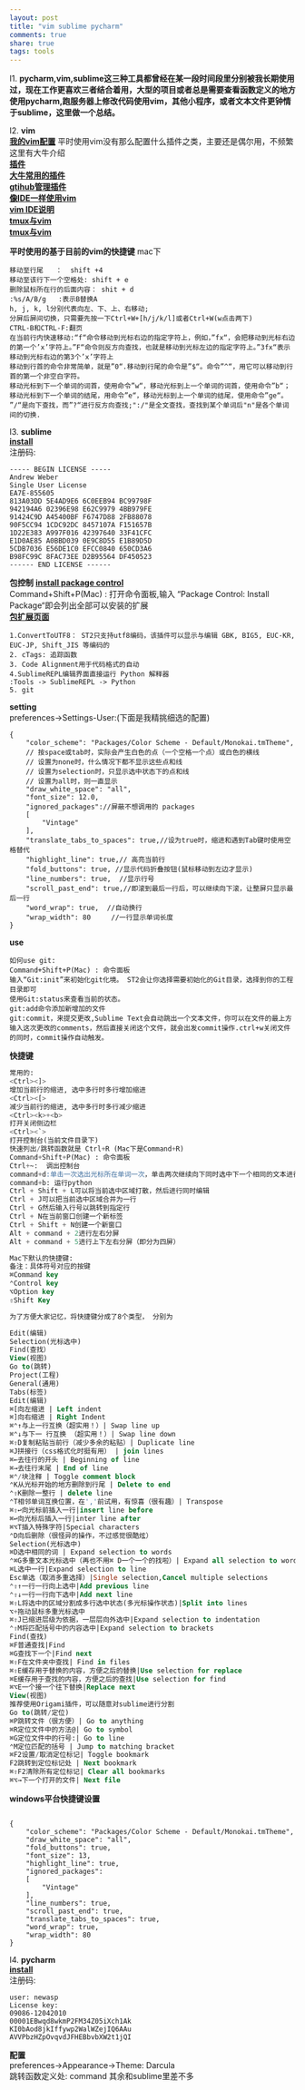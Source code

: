 ```yaml
---
layout: post
title: "vim sublime pycharm"
comments: true
share: true
tags: tools
---
```


I1. **pycharm,vim,sublime这三种工具都曾经在某一段时间段里分别被我长期使用过，现在工作更喜欢三者结合着用，大型的项目或者总是需要查看函数定义的地方使用pycharm,跑服务器上修改代码使用vim，其他小程序，或者文本文件更钟情于sublime，这里做一个总结。**

I2. **vim**<br>
[**我的vim配置**](https://github.com/1oscar/exercises/tree/master/dkf_vim)
平时使用vim没有那么配置什么插件之类，主要还是偶尔用，不频繁<br>
这里有大牛介绍<br>
[**插件**](http://zuyunfei.com/categories/Vim/)<br>
[**大牛常用的插件**](http://www.zlovezl.cn/articles/my-vim-plugins-for-python/)<br>
[**gtihub管理插件**](http://skoo.me/vim/2013/09/18/vim-plugin-manager/)<br>
[**像IDE一样使用vim**](https://github.com/yangyangwithgnu/use_vim_as_ide)<br>
[**vim IDE说明**](http://blog.csdn.net/wklken/article/details/9076621)<br>
[**tmux与vim**](http://blog.jobbole.com/87585/)<br>
[**tmux与vim**](http://blog.jobbole.com/87584/)<br>

**平时使用的基于目前的vim的快捷键**
mac下

```
移动至行尾   ：  shift +4 
移动至该行下一个空格处: shift + e
删除鼠标所在行的后面内容： shit + d
:%s/A/B/g   :表示B替换A
h, j, k, l分别代表向左、下、上、右移动;
分屏后屏间切换，只需要先按一下Ctrl+W+[h/j/k/l]或者Ctrl+W(w点击两下)
CTRL-B和CTRL-F:翻页
在当前行内快速移动:“f“命令移动到光标右边的指定字符上，例如，”fx“，会把移动到光标右边的第一个’x’字符上。”F“命令则反方向查找，也就是移动到光标左边的指定字符上。”3fx“表示移动到光标右边的第3个’x’字符上
移动到行首的命令非常简单，就是”0“.移动到行尾的命令是”$“。命令”^“，用它可以移动到行首的第一个非空白字符。
移动光标到下一个单词的词首，使用命令”w“，移动光标到上一个单词的词首，使用命令”b“；移动光标到下一个单词的结尾，用命令”e“，移动光标到上一个单词的结尾，使用命令”ge“。
”/“是向下查找，而”?“进行反方向查找;":/"是全文查找，查找到某个单词后"n"是各个单词间的切换.
```

I3. **sublime** <br>
[**install**](http://www.sublimetext.com/2)<br>
注册码:

```
----- BEGIN LICENSE -----
Andrew Weber
Single User License
EA7E-855605
813A03DD 5E4AD9E6 6C0EEB94 BC99798F
942194A6 02396E98 E62C9979 4BB979FE
91424C9D A45400BF F6747D88 2FB88078
90F5CC94 1CDC92DC 8457107A F151657B
1D22E383 A997F016 42397640 33F41CFC
E1D0AE85 A0BBD039 0E9C8D55 E1B89D5D
5CDB7036 E56DE1C0 EFCC0840 650CD3A6
B98FC99C 8FAC73EE D2B95564 DF450523
------ END LICENSE ------
```

**包控制**
[**install package control**](https://packagecontrol.io/installation)<br>
Command+Shift+P(Mac) : 打开命令面板,输入 “Package Control: Install Package“即会列出全部可以安装的扩展<br>
[**包扩展页面**](https://packagecontrol.io/)

```
1.ConvertToUTF8： ST2只支持utf8编码，该插件可以显示与编辑 GBK, BIG5, EUC-KR, EUC-JP, Shift_JIS 等编码的
2. cTags: 追踪函数
3. Code Alignment用于代码格式的自动
4.Sublime​REPL编辑界面直接运行 Python 解释器
:Tools -> SublimeREPL -> Python
5. git 
```

**setting** <br>
preferences->Settings-User:(下面是我精挑细选的配置)

```
{
    "color_scheme": "Packages/Color Scheme - Default/Monokai.tmTheme",
    // 按space或tab时，实际会产生白色的点（一个空格一个点）或白色的横线
    // 设置为none时，什么情况下都不显示这些点和线
    // 设置为selection时，只显示选中状态下的点和线
    // 设置为all时，则一直显示
    "draw_white_space": "all",
    "font_size": 12.0,
    "ignored_packages"://屏蔽不想调用的 packages
    [
        "Vintage"
    ],
    "translate_tabs_to_spaces": true,//设为true时，缩进和遇到Tab键时使用空格替代
    "highlight_line": true,// 高亮当前行
    "fold_buttons": true, //显示代码折叠按钮(鼠标移动到左边才显示)
    "line_numbers": true,  //显示行号
    "scroll_past_end": true,//即滚到最后一行后，可以继续向下滚，让整屏只显示最后一行
    "word_wrap": true,  //自动换行
    "wrap_width": 80     //一行显示单词长度
}
```

**use**

```
如何use git:
Command+Shift+P(Mac) : 命令面板
输入“Git:init”来初始化git化境。 ST2会让你选择需要初始化的Git目录，选择到你的工程目录即可
使用Git:status来查看当前的状态。
git:add命令添加新增加的文件
git:commit，来提交更改,Sublime Text会自动跳出一个文本文件，你可以在文件的最上方输入这次更改的comments，然后直接关闭这个文件，就会出发commit操作.ctrl+w关闭文件的同时，commit操作自动触发。
```
**快捷键**

```sql
常用的:
<Ctrl><]>
增加当前行的缩进, 选中多行时多行增加缩进
<Ctrl><[>
减少当前行的缩进, 选中多行时多行减少缩进
<Ctrl><k>+<b>
打开关闭侧边栏
<Ctrl><`>
打开控制台(当前文件目录下)
快速列出/跳转函数就是 Ctrl+R (Mac下是Command+R)
Command+Shift+P(Mac) : 命令面板
Ctrl+~:  调出控制台
command+d:单击一次选出光标所在单词一次，单击两次继续向下同时选中下一个相同的文本进行同时编辑.
command+b: 运行python
Ctrl + Shift + L可以将当前选中区域打散，然后进行同时编辑
Ctrl + J可以把当前选中区域合并为一行
Ctrl + G然后输入行号以跳转到指定行
Ctrl + N在当前窗口创建一个新标签
Ctrl + Shift + N创建一个新窗口
Alt + command + 2进行左右分屏
Alt + command + 5进行上下左右分屏（即分为四屏）

Mac下默认的快捷键:
备注：具体符号对应的按键
⌘Command key
⌃Control key
⌥Option key
⇧Shift Key

为了方便大家记忆，将快捷键分成了8个类型， 分别为

Edit(编辑)
Selection(光标选中)
Find(查找）
View(视图)
Go to(跳转)
Project(工程)
General(通用)
Tabs(标签)
Edit(编辑)
⌘[向左缩进 | Left indent
⌘]向右缩进 | Right Indent
⌘⌃↑与上一行互换（超实用！）| Swap line up
⌘⌃↓与下一￼行互换￼（超实用！）| Swap line down
⌘⇧D复制粘贴当前行（减少多余的粘贴）| Duplicate line
⌘J拼接行（css格式化时挺有用） | join lines
⌘←去往行的开头 | Beginning of line
⌘→去往行末尾 | End of line
⌘⌃/块注释 | Toggle comment block
⌃K从光标开始的地方删除到行尾 | Delete to end
⌃⇧K删除一整行 | delete line
⌃T相邻单词互换位置，在','前试用，有惊喜（很有趣）| Transpose
⌘⇧↩向光标前插入一行|insert line before
⌘↩向光标后插入一行|inter line after
⌘⌥T插入特殊字符|Special characters
⌃D向后删除（很怪异的操作，不过感觉很酷炫）
Selection(光标选中)
⌘D选中相同的词 | Expand selection to words
⌃⌘G多重文本光标选中（再也不用⌘ D一个一个的找啦）| Expand all selection to words
⌘L选中一行|Expand selection to line
Esc单选（取消多重选择）|Single selection,Cancel multiple selections
⌃⇧↑一行一行向上选中|Add previous line
⌃⇧↓一行一行向下选中|Add next line
⌘⇧L将选中的区域分割成多行选中状态(多光标操作状态)|Split into lines
⌥+拖动鼠标多重光标选中
⌘⇧J已缩进层级为依据，一层层向外选中|Expand selection to indentation
⌃⇧M将匹配括号中的内容选中|Expand selection to brackets
Find(查找)
⌘F普通查找|Find
⌘G查找下一个|Find next
⌘⇧F在文件夹中查找| Find in files
⌘⇧E缓存用于替换的内容，方便之后的替换|Use selection for replace
⌘E缓存用于查找的内容，方便之后的查找|Use selection for find
⌘⌥E一个接一个往下替换|Replace next
View(视图)
推荐使用Origami插件，可以随意对sublime进行分割
Go to(跳转/定位)
⌘P跳转文件（很方便）| Go to anything
⌘R定位文件中的方法@| Go to symbol
⌘G定位文件中的行号:| Go to line
⌃M定位匹配的括号 | Jump to matching bracket
⌘F2设置/取消定位标记| Toggle bookmark
F2跳转到定位标记处 | Next bookmark
⌘⇧F2清除所有定位标记| Clear all bookmarks
⌘⌥→下一个打开的文件| Next file
```

**windows平台快捷键设置**

```

{
	"color_scheme": "Packages/Color Scheme - Default/Monokai.tmTheme",
	"draw_white_space": "all",
	"fold_buttons": true,
	"font_size": 13,
	"highlight_line": true,
	"ignored_packages":
	[
		"Vintage"
	],
	"line_numbers": true,
	"scroll_past_end": true,
	"translate_tabs_to_spaces": true,
	"word_wrap": true,
	"wrap_width": 80
}

```

I4. **pycharm**<br>
[**install**](https://www.jetbrains.com/pycharm/download/) <br>
注册码: <br>

```
user: newasp
License key:
09086-12042010
00001EBwqd8wkmP2FM34Z05iXch1Ak
KI0bAod8jkIffywp2WalWZejIQ6AAu
AVVPbzHZpOvqvdJFHEBbvbXW2t1jQI
```
**配置** <br>
preferences->Appearance->Theme: Darcula <br>
跳转函数定义处: command
其余和sublime里差不多




